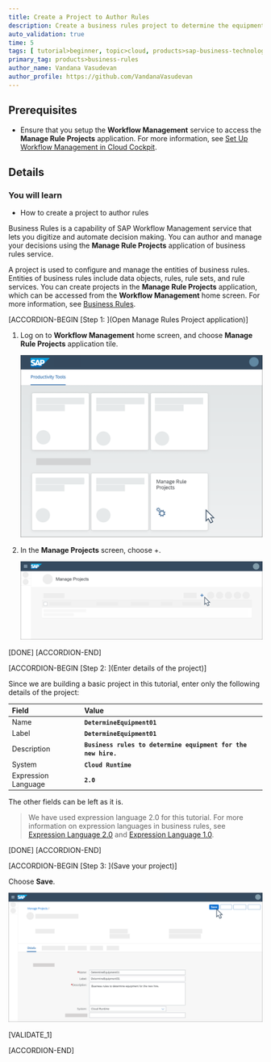 ```yaml
---
title: Create a Project to Author Rules
description: Create a business rules project to determine the equipment for a new employee based on employee details.
auto_validation: true
time: 5
tags: [ tutorial>beginner, topic>cloud, products>sap-business-technology-platform, products>sap-btp--cloud-foundry-environment]
primary_tag: products>business-rules
author_name: Vandana Vasudevan
author_profile: https://github.com/VandanaVasudevan
---
```

## Prerequisites
 - Ensure that you setup the **Workflow Management** service to access the **Manage Rule Projects** application. For more information, see [Set Up Workflow Management in Cloud Cockpit](cp-starter-ibpm-employeeonboarding-1-setup).

## Details
### You will learn
  - How to create a project to author rules

Business Rules is a capability of SAP Workflow Management service that lets you digitize and automate decision making. You can author and manage your decisions using the **Manage Rule Projects** application of business rules service.

A project is used to configure and manage the entities of business rules. Entities of business rules include data objects, rules, rule sets, and rule services. You can create projects in the **Manage Rule Projects** application, which can be accessed from the **Workflow Management** home screen. For more information, see [Business Rules](https://help.sap.com/viewer/product/BUSINESS_RULES/Cloud/en-US).

[ACCORDION-BEGIN [Step 1: ](Open Manage Rules Project application)]

1. Log on to **Workflow Management** home screen, and choose **Manage Rule Projects** application tile.

    ![Workflow Management - MRP](Create-Screenshot1.png)

2. In the **Manage Projects** screen, choose +.

    ![Create a new project](Create-Screenshot2.png)

[DONE]
[ACCORDION-END]

[ACCORDION-BEGIN [Step 2: ](Enter details of the project)]

Since we are building a basic project in this tutorial, enter only the following details of the project:

|  Field     | Value
|  :------------- | :-------------
|  Name           | **`DetermineEquipment01`**
|  Label           | **`DetermineEquipment01`**
|  Description    | **`Business rules to determine equipment for the new hire.`**
|  System            | **`Cloud Runtime`**
|  Expression Language    | **`2.0`**

The other fields can be left as it is.

> We have used expression language 2.0 for this tutorial. For more information on expression languages in business rules, see [Expression Language 2.0](https://help.sap.com/viewer/0e4dd38c4e204f47b1ffd09e5684537b/Cloud/en-US/b10229a87b1644bd82baa8cd2c6e6991.html) and [Expression Language 1.0](https://help.sap.com/viewer/0e4dd38c4e204f47b1ffd09e5684537b/Cloud/en-US/0f73cd85e5f04e0ea77486109ee97964.html).


[DONE]
[ACCORDION-END]

[ACCORDION-BEGIN [Step 3: ](Save your project)]

Choose **Save**.

![Save the project](Create-Screenshot3.png)

[VALIDATE_1]

[ACCORDION-END]
